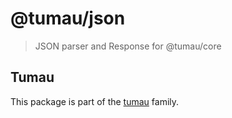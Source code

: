 # @tumau/json

> JSON parser and Response for @tumau/core

## Tumau

This package is part of the [tumau](https://github.com/etienne-dldc/tumau) family.
